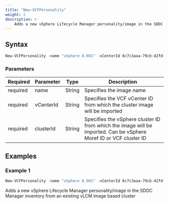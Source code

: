 ```yaml
---
title: "New-VCFPersonality"
weight: 2
description: >
    Adds a new vSphere Lifecycle Manager personality/image in the SDDC Manager inventory from an existing vLCM image based cluster
---
```


## Syntax
``` powershell
New-VCFPersonality -name "vSphere 8.0U1" -vCenterId 6c7c3aaa-79cb-42fd-ade3-353f682cb1dc -clusterId "domain-c44"
```

### Parameters

| Required | Parameter   | Type     |  Description                                                                                                          |
| ---------| ------------|----------| ----------------------------------------------------------------------------------------------------------------------|
| required | name        | String   | Specifies the image name                                                                                              |
| required | vCenterId   | String   | Specifies the VCF vCenter ID from which the cluster image will be imported                                            |
| required | clusterId   | String   | Specifies the vSphere cluster ID from which the image will be imported. Can be vSphere Moref ID or VCF cluster ID     |

## Examples
### Example 1
``` powershell
New-VCFPersonality -name "vSphere 8.0U1" -vCenterId 6c7c3aaa-79cb-42fd-ade3-353f682cb1dc -clusterId "domain-c44"
```
Adds a new vSphere Lifecycle Manager personality/image in the SDDC Manager inventory from an existing vLCM image based cluster
